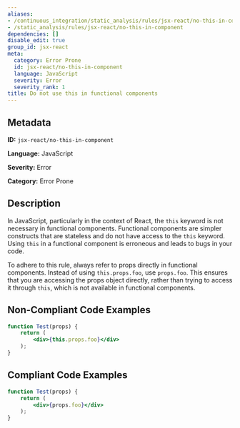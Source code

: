 ```yaml
---
aliases:
- /continuous_integration/static_analysis/rules/jsx-react/no-this-in-component
- /static_analysis/rules/jsx-react/no-this-in-component
dependencies: []
disable_edit: true
group_id: jsx-react
meta:
  category: Error Prone
  id: jsx-react/no-this-in-component
  language: JavaScript
  severity: Error
  severity_rank: 1
title: Do not use this in functional components
---
```

<!--  SOURCED FROM https://github.com/DataDog/datadog-static-analyzer-rule-docs -->


## Metadata
**ID:** `jsx-react/no-this-in-component`

**Language:** JavaScript

**Severity:** Error

**Category:** Error Prone

## Description
In JavaScript, particularly in the context of React, the `this` keyword is not necessary in functional components. Functional components are simpler constructs that are stateless and do not have access to the `this` keyword. Using `this` in a functional component is erroneous and leads to bugs in your code.

To adhere to this rule, always refer to props directly in functional components. Instead of using `this.props.foo`, use `props.foo`. This ensures that you are accessing the props object directly, rather than trying to access it through `this`, which is not available in functional components.

## Non-Compliant Code Examples
```jsx
function Test(props) {
    return (
        <div>{this.props.foo}</div>
    );
}
```

## Compliant Code Examples
```jsx
function Test(props) {
    return (
        <div>{props.foo}</div>
    );
}
```
